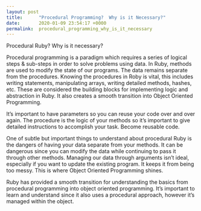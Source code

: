 ```yaml
---
layout: post
title:      "Procedural Programming?  Why is it Necessary?"
date:       2020-01-09 23:54:17 +0000
permalink:  procedural_programming_why_is_it_necessary
---
```



Procedural Ruby?  Why is it necessary? 

Procedural programming is a paradigm which requires a series of logical steps & sub-steps in order to solve problems using data. In Ruby, methods are used to modify the state of our programs. The data remains separate from the procedures. Knowing the procedures in Roby is vital, this includes writing statements, manipulating arrays, writing detailed methods, hashes, etc. These are considered the building blocks for implementing logic and abstraction in Ruby. It also creates a smooth transition into Object Oriented Programming. 

It’s important to have parameters so you can reuse your code over and over again. The procedure is the logic of your methods so it’s important to give detailed instructions to accomplish your task.  Become reusable code. 

One of subtle but important things to understand about procedural Ruby is the dangers of having your data separate from your methods. It can be dangerous since you can modify the data while continuing to pass it through other methods. Managing our data through arguments isn’t ideal, especially if you want to update the existing program. It keeps it from being too messy.  This is where Object Oriented Programming shines. 


Ruby has provided a smooth transition for understanding the basics from procedural programming into object oriented programming. It’s important to learn and understand since it also uses a procedural approach, however it’s managed within the object. 
